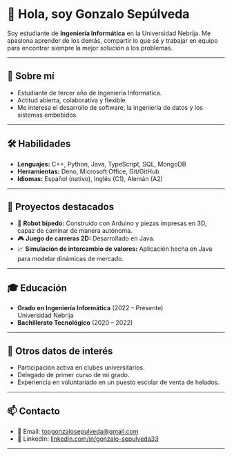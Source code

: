 # 👋 Hola, soy Gonzalo Sepúlveda

Soy estudiante de **Ingeniería Informática** en la Universidad Nebrija. Me apasiona aprender de los demás, compartir lo que sé y trabajar en equipo para encontrar siempre la mejor solución a los problemas.  

---

## 🚀 Sobre mí
- Estudiante de tercer año de Ingeniería Informática.  
- Actitud abierta, colaborativa y flexible.  
- Me interesa el desarrollo de software, la ingeniería de datos y los sistemas embebidos.  

---

## 🛠️ Habilidades
- **Lenguajes:** C++, Python, Java, TypeScript, SQL, MongoDB  
- **Herramientas:** Deno, Microsoft Office, Git/GitHub  
- **Idiomas:** Español (nativo), Inglés (C1), Alemán (A2)  

---

## 📂 Proyectos destacados
- 🤖 **Robot bípedo:** Construido con Arduino y piezas impresas en 3D, capaz de caminar de manera autónoma.  
- 🎮 **Juego de carreras 2D:** Desarrollado en Java.  
- 📈 **Simulación de intercambio de valores:** Aplicación hecha en Java para modelar dinámicas de mercado.  

---

## 🎓 Educación
- **Grado en Ingeniería Informática** (2022 – Presente)  
  Universidad Nebrija  
- **Bachillerato Tecnológico** (2020 – 2022)  

---

## 🌱 Otros datos de interés
- Participación activa en clubes universitarios.  
- Delegado de primer curso de mi grado.  
- Experiencia en voluntariado en un puesto escolar de venta de helados.  

---

## 📫 Contacto
- 📧 Email: [topgonzalosepulveda@gmail.com](mailto:topgonzalosepulveda@gmail.com)  
- 🔗 LinkedIn: [linkedin.com/in/gonzalo-sepulveda33](https://www.linkedin.com/in/gonzalo-sepulveda33)  
---
